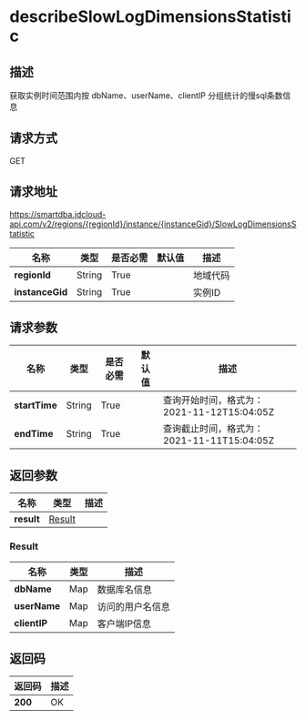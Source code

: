 # describeSlowLogDimensionsStatistic


## 描述
获取实例时间范围内按 dbName、userName、clientIP 分组统计的慢sql条数信息

## 请求方式
GET

## 请求地址
https://smartdba.jdcloud-api.com/v2/regions/{regionId}/instance/{instanceGid}/SlowLogDimensionsStatistic

|名称|类型|是否必需|默认值|描述|
|---|---|---|---|---|
|**regionId**|String|True| |地域代码|
|**instanceGid**|String|True| |实例ID|

## 请求参数
|名称|类型|是否必需|默认值|描述|
|---|---|---|---|---|
|**startTime**|String|True| |查询开始时间，格式为：2021-11-12T15:04:05Z|
|**endTime**|String|True| |查询截止时间，格式为：2021-11-11T15:04:05Z|


## 返回参数
|名称|类型|描述|
|---|---|---|
|**result**|[Result](#result)| |

### <div id="Result">Result</div>
|名称|类型|描述|
|---|---|---|
|**dbName**|Map|数据库名信息|
|**userName**|Map|访问的用户名信息|
|**clientIP**|Map|客户端IP信息|

## 返回码
|返回码|描述|
|---|---|
|**200**|OK|
